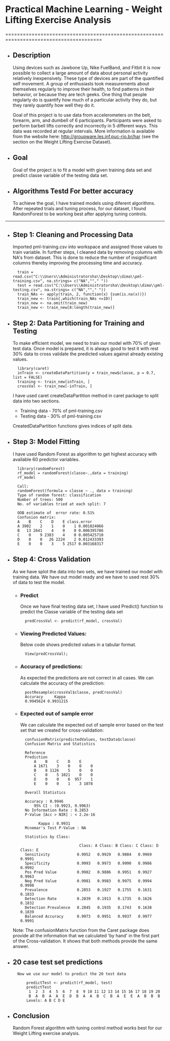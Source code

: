 # Practical Machine Learning - Weight Lifting Exercise Analysis
=======================================================================================
- ## Description
    Using devices such as Jawbone Up, Nike FuelBand, and Fitbit it is now possible to collect a large amount of data about personal activity relatively inexpensively. These type of devices are part of the quantified self movement. A group of enthusiasts took measurements about themselves regularly to improve their health, to find patterns in their behavior, or because they are tech geeks. One thing that people regularly do is quantify how much of a particular activity they do, but they rarely quantify how well they do it.

    Goal of this project is to use data from accelerometers on the belt, forearm, arm, and dumbell of 6 participants. Participants were asked to perform barbell lifts correctly and incorrectly in 5 different ways. This data was recorded at regular intervals. More information is available from the website here: http://groupware.les.inf.puc-rio.br/har (see the section on the Weight Lifting Exercise Dataset).

- ## Goal
    Goal of the project is to fit a model with given training data set and predict classe variable of the testing data set.

- ## Algorithms Testd For better accuracy
    To achieve the goal, I have trained models using diferent algorithms. After repeated trials and tuning process, for our dataset, I found RandomForest to be working best after applying tuning controls.

--------------------------------------------------------------------------------------

- ## Step 1: Cleaning and Processing Data
    Imported pml-training.csv into workspace and assigned those values to train            variable. In further steps, I cleaned data by removing columns with NA's from          dataset. This is done to reduce the number of insignificant columns thereby            improving the processing time and accuracy.
    
        train = read.csv("C:\\Users\\Administratorsha\\Desktop\\dima\\pml-training.csv", na.strings= c("NA",""," "))
        test = read.csv("C:\\Users\\Administratorsha\\Desktop\\dima\\pml-testing.csv", na.strings= c("NA",""," "))
        train_NAs <- apply(train, 2, function(x) {sum(is.na(x))})
        train_new <- train[,which(train_NAs <=10)]
        train_new <- na.omit(train_new)
        train_new <- train_new[8:length(train_new)]
    
- ## Step 2: Data Partitioning for Training and Testing
    To make efficient model, we need to train our model with 70% of given test data. Once model is prepared, it is always good to test it with rest 30% data to cross validate the predicted values against already existing values.

        library(caret)
        inTrain <- createDataPartition(y = train_new$classe, p = 0.7, list = FALSE)
        training <- train_new[inTrain, ]
        crossVal <- train_new[-inTrain, ]
    
    I have used caret createDataPartition method in caret package to split data into two sections.

    - Training data - 70% of pml-training.csv
    - Testing data - 30% of pml-training.csv
    
    CreatedDataPartition functions gives indices of split data.
    
- ## Step 3: Model Fitting
    I have used Random Forest as algorithm to get highest accuracy with available 60 predictor variables.
    
        library(randomForest)
        rf_model = randomForest(classe~.,data = training)
        rf_model
    
        Call:
        randomForest(formula = classe ~ ., data = training) 
        Type of random forest: classification
        Number of trees: 500
        No. of variables tried at each split: 7

        OOB estimate of  error rate: 0.51%
        Confusion matrix:
        A    B    C    D    E class.error
        A 3902    2    1    0    1 0.001024066
        B   13 2641    4    0    0 0.006395786
        C    0    9 2383    4    0 0.005425710
        D    0    0   26 2224    2 0.012433393
        E    0    0    3    5 2517 0.003168317

- ## Step 4: Cross Validation
    As we have splot the data into two sets, we have trained our model with training data. We have out model ready and we have to used rest 30% of data to test the model.
    
    - ### Predict
        Once we have final testing data set, I have used Predict() function to predict the Classe variable of the testing data set
            
            predCrossVal <- predict(rf_model, crossVal)
    - ### Viewing Predicted Values:
        Below code shows predicted values in a tabular format.
        
            View(predCrossVal);
    - ### Accuracy of predictions:
        As expected the predictions are not correct in all cases. We can calculate the accuracy of the prediction:
        
            postResample(crossVal$classe, predCrossVal)
            Accuracy     Kappa 
            0.9945624 0.9931215
            
    - ### Expected out of sample error
        We can calculate the expected out of sample error based on the test set that we created for cross-validation:
        
            confusionMatrix(predictedValues, testData$classe)
            Confusion Matrix and Statistics

            Reference
            Prediction    
                A    B    C    D    E
                A 1671    3    0    0    0
                B    8 1126    5    0    0
                C    0    5 1021    0    0
                D    0    0    6  957    1
                E    0    0    1    3 1078

            Overall Statistics
                                          
            Accuracy : 0.9946          
                95% CI : (0.9923, 0.9963)
            No Information Rate : 0.2853          
            P-Value [Acc > NIR] : < 2.2e-16       
                                          
                  Kappa : 0.9931          
            Mcnemar's Test P-Value : NA              

            Statistics by Class:

                                    Class: A Class: B Class: C Class: D Class: E
            Sensitivity            0.9952   0.9929   0.9884   0.9969   0.9991
            Specificity            0.9993   0.9973   0.9990   0.9986   0.9992
            Pos Pred Value         0.9982   0.9886   0.9951   0.9927   0.9963
            Neg Pred Value         0.9981   0.9983   0.9975   0.9994   0.9998
            Prevalence             0.2853   0.1927   0.1755   0.1631   0.1833
            Detection Rate         0.2839   0.1913   0.1735   0.1626   0.1832
            Detection Prevalence   0.2845   0.1935   0.1743   0.1638   0.1839
            Balanced Accuracy      0.9973   0.9951   0.9937   0.9977   0.9991

    Note: The confusionMatrix function from the Caret package does provide all the information that we calculated 'by hand' in the first part of the Cross-validation. It shows that both methods provide the same answer.
- ## 20 case test set predictions
        Now we use our model to predict the 20 test data
        
            predictTest <- predict(rf_model, test)
            predictTest
             1  2  3  4  5  6  7  8  9 10 11 12 13 14 15 16 17 18 19 20 
             B  A  B  A  A  E  D  B  A  A  B  C  B  A  E  E  A  B  B  B 
            Levels: A B C D E
- ## Conclusion

    Random Forest algorithm with tuning control method works best for our Weight Lifting exercise analysis.



    
